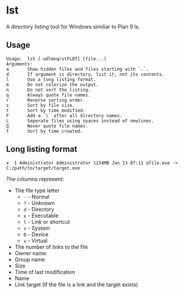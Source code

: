 # lst

A directory listing tool for Windows similiar to Plan 9 ls.

## Usage

```
Usage:  lst [-adlmnqrstFLQT] [file...]
Arguments:
a       Show hidden files and files starting with `.`.
d       If argument is directory, list it, not its contents.
l       Use a long listing format.
m       Do not colorize the output.
n       Do not sort the listing.
q       Always quote file names.
r       Reverse sorting order.
s       Sort by file size.
t       Sort by time modified.
F       Add a `\` after all directory names.
L       Seperate files using spaces instead of newlines.
Q       Never quote file names.
T       Sort by time created.
```

## Long listing format

```
x  1 Administrator Administrator 1234MB Jan 13 07:11 afile.exe -> C:/path/to/target/target.exe
```

The columns represent:

- The file type letter
  - `-` - Normal
  - `?` - Unknown
  - `d` - Directory
  - `x` - Executable
  - `l` - Link or shortcut
  - `s` - System
  - `D` - Device
  - `v` - Virtual
- The number of links to the file
- Owner name
- Group name
- Size
- Time of last modification
- Name
- Link target (If the file is a link and the target exists)
